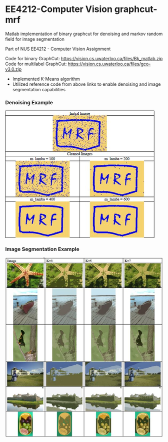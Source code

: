 # EE4212-Computer Vision graphcut-mrf
Matlab implementation of binary graphcut for denoising and markov random field for image segmentation

Part of NUS EE4212 - Computer Vision Assignment

Code for binary GraphCut: https://vision.cs.uwaterloo.ca/files/Bk_matlab.zip
Code for multilabel GraphCut: https://vision.cs.uwaterloo.ca/files/gco-v3.0.zip

- Implemented K-Means algorithm
- Utilized reference code from above links to enable denoising and image segmentation capabilities

### Denoising Example
![denoising](denoising.jpg)

### Image Segmentation Example
![image_segmentation](img_seg.jpg)
